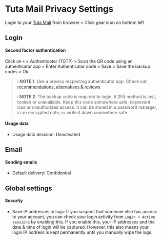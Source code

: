 # Tuta Mail Privacy Settings

Login to your [Tuta Mail](https://tuta.com/) from browser > Click gear icon on bottom left



## Login

#### Second factor authentication
Click on `+` > Authenticator (TOTP) > Scan the QR code using an authenticator app > Enter Authenticator code > Save > Save the backup codes > Ok

> :information_source: **NOTE 1**: Use a privacy respecting authenticator app. Check out [recommendations, alternatives & reviews](https://github.com/StellarSand/privacy-settings#recommendations-alternatives--reviews).
>
> :information_source: **NOTE 2**: The backup code is required to login, if 2FA method is lost, broken or unavailable. Keep this code somewhere safe, to prevent loss or unauthorized access. It can be stored in a password manager, in an encrypted note, or write it down somewhere safe.

#### Usage data
- Usage data decision: Deactivated



## Email

#### Sending emails
- Default delivery: Confidential



## Global settings

#### Security
- Save IP addresses in logs:
    If you suspect that someone else has access to your account, you can check your login activity from `Login > Active sessions` by enabling this. If you enable this, your IP addresses and the date & time of login will be captured. However, this also means your login IP address is kept permanently until you manually wipe the logs.